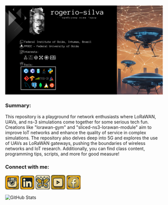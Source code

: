 ![Profile](img/github-profile.png)

### Summary:

This repository is a playground for network enthusiasts where LoRaWAN, UAVs, and ns-3 simulations come together for some serious tech fun. Creations like "lorawan-gym" and "sliced-ns3-lorawan-module" aim to improve IoT networks and enhance the quality of service in complex simulations. The repository also delves deep into 5G and explores the use of UAVs as LoRaWAN gateways, pushing the boundaries of wireless networks and IoT research. Additionally, you can find class content, programming tips, scripts, and more for good measure!

### Connect with me:
[![Instagram](img/ins.png)](https://instagram.com/rogerio.ifg)
[![LinkedIn](img/lin.png)](https://www.linkedin.com/in/rogerioifg/)
[![Bluesky](img/blu.png)](https://bsky.app/profile/ssrogerio.bsky.social)
[![YouTube](img/you.png)](https://www.youtube.com/@rogerio_ss)
[![Facebook](img/fac.png)](https://www.facebook.com/rogeriosousaesilva)

<!--
 
<img src="gfg.png" usemap="map_rect">

<map name="map-rect">
    <area shape="rect" coords="18,26,220,226"
        href="https://www.geeksforgeeks.org"/>
</map>

<h1 align="center">Hi 👋, I'm Rogério</h1>
<h5 align="center">... always under development ...</h5>

---

👨‍🏫 Professor at [Federal Institute of Goiás, Inhumas, Brazil](https://www.ifg.edu.br/inhumas)

🎒 Ph.D. student in Computer Science at [PPGCC - Federal University of Goiás](https://ppgcc.inf.ufg.br/)

- 🔭 I’m currently working on **Dynamic resources allocation in non-3GPP IoT networks involving UAVs**

- 🌱 I’m always trying to learn something

- 📝 I regularly write articles on
  -   Future networks [1🌟](https://ieeexplore.ieee.org/stamp/stamp.jsp?tp=&arnumber=10207841), [2](https://sol.sbc.org.br/index.php/w6g/article/view/24665/24486), [3](http://editora.ifpb.edu.br/ifpb/catalog/view/401/209/1168-2)
  -   IoT - non3GPP [1](https://sol.sbc.org.br/index.php/erigo/article/view/18443/18276)
  -   UAV-based communications[1🌟](https://ieeexplore.ieee.org/document/10199941)
  -   Network Intelligence[1](https://sol.sbc.org.br/index.php/w6g/article/view/24660/24481), [2](https://sol.sbc.org.br/index.php/w6g/article/view/17230/17068)

- 📫 How to reach me:
  -   Professional: **rogerio.sousa@ifg.edu.br**
  -   Personal: **rogeriosousaesilva@gmail.com**

### Summary:

Esse repositório reúne projetos focados na simulação e integração de redes, com destaque para LoRaWAN, UAVs e o simulador ns-3. Desenvolvimentos como os módulos "lorawan-gym" e "sliced-ns3-lorawan-module" são direcionados à otimização de redes IoT e à melhoria da Qualidade de Serviço (QoS) em ambientes de simulação complexos. Esses trabalhos também exploram o uso de 5G e UAVs como gateways LoRaWAN, contribuindo para a inovação e pesquisa em redes sem fio e IoT.

[![Twitter](https://raw.githubusercontent.com/rahuldkjain/github-profile-readme-generator/master/src/images/icons/Social/twitter.svg)](https://twitter.com/rogerio_sousa)
[![LinkedIn](https://raw.githubusercontent.com/rahuldkjain/github-profile-readme-generator/master/src/images/icons/Social/linked-in-alt.svg)](https://linkedin.com/in/rogeriosousaesilva)
[![Facebook](https://raw.githubusercontent.com/rahuldkjain/github-profile-readme-generator/master/src/images/icons/Social/facebook.svg)](https://fb.com/rogeriosousaesilva)
[![Instagram](https://raw.githubusercontent.com/rahuldkjain/github-profile-readme-generator/master/src/images/icons/Social/instagram.svg)](https://instagram.com/rogerio.ifg)

### Languages and Tools:

[![Arduino](https://cdn.worldvectorlogo.com/logos/arduino-1.svg)](https://www.arduino.cc/)
[![C](https://raw.githubusercontent.com/devicons/devicon/master/icons/c/c-original.svg)](https://www.cprogramming.com/)
[![C++](https://raw.githubusercontent.com/devicons/devicon/master/icons/cplusplus/cplusplus-original.svg)](https://www.w3schools.com/cpp/)
[![Git](https://www.vectorlogo.zone/logos/git-scm/git-scm-icon.svg)](https://git-scm.com/)
[![TensorFlow](https://www.vectorlogo.zone/logos/tensorflow/tensorflow-icon.svg)](https://www.tensorflow.org)
[![Go](https://raw.githubusercontent.com/devicons/devicon/master/icons/go/go-original.svg)](https://golang.org)
[![IFTTT](https://www.vectorlogo.zone/logos/ifttt/ifttt-ar21.svg)](https://ifttt.com/)
[![Java](https://raw.githubusercontent.com/devicons/devicon/master/icons/java/java-original.svg)](https://www.java.com)
[![Linux](https://raw.githubusercontent.com/devicons/devicon/master/icons/linux/linux-original.svg)](https://www.linux.org/)
[![MariaDB](https://www.vectorlogo.zone/logos/mariadb/mariadb-icon.svg)](https://mariadb.org/)
[![MongoDB](https://raw.githubusercontent.com/devicons/devicon/master/icons/mongodb/mongodb-original-wordmark.svg)](https://www.mongodb.com/)
[![MSSQL](https://www.svgrepo.com/show/303229/microsoft-sql-server-logo.svg)](https://www.microsoft.com/en-us/sql-server)
[![MySQL](https://raw.githubusercontent.com/devicons/devicon/master/icons/mysql/mysql-original-wordmark.svg)](https://www.mysql.com/)
[![Pandas](https://raw.githubusercontent.com/devicons/devicon/2ae2a900d2f041da66e950e4d48052658d850630/icons/pandas/pandas-original.svg)](https://pandas.pydata.org/)
[![PostgreSQL](https://raw.githubusercontent.com/devicons/devicon/master/icons/postgresql/postgresql-original-wordmark.svg)](https://www.postgresql.org)
[![Python](https://raw.githubusercontent.com/devicons/devicon/master/icons/python/python-original.svg)](https://www.python.org)
[![PyTorch](https://www.vectorlogo.zone/logos/pytorch/pytorch-icon.svg)](https://pytorch.org/)
[![Seaborn](https://seaborn.pydata.org/_images/logo-mark-lightbg.svg)](https://seaborn.pydata.org/)
[![SQLite](https://www.vectorlogo.zone/logos/sqlite/sqlite-icon.svg)](https://www.sqlite.org/)

-->

![GitHub Stats](https://github-readme-stats.vercel.app/api?username=rogerio-silva&show_icons=true&locale=en)
